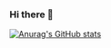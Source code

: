 ### Hi there 👋


[![Anurag's GitHub stats](https://github-readme-stats.vercel.app/api?username=AlexGavrilov939&count_private=true&show_icons=true)](https://github.com/anuraghazra/github-readme-stats)
